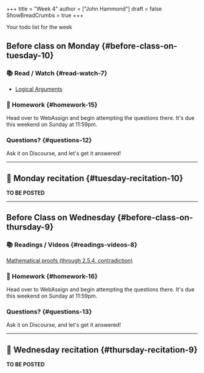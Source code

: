 +++
title = "Week 4"
author = ["John Hammond"]
draft = false
ShowBreadCrumbs = true
+++

Your todo list for the week
<!--more-->


## Before class on Monday {#before-class-on-tuesday-10}


### 📚 Read / Watch {#read-watch-7}

-   [Logical
    Arguments](https://www.math.wichita.edu/~hammond/class-notes/section-logic-arguments.html)


### 📝 Homework {#homework-15}

Head over to WebAssign and begin attempting the questions there. It's due this weekend on Sunday at 11:59pm.


### Questions? {#questions-12}

Ask it on Discourse, and let's get it answered!

---


## 🎥 Monday recitation {#tuesday-recitation-10}

**TO BE POSTED**

---


## Before Class on Wednesday {#before-class-on-thursday-9}


### 📚 Readings / Videos {#readings-videos-8}

[Mathematical
proofs (through 2.5.4, contradiction)](https://www.math.wichita.edu/~hammond/class-notes/section-logic-proofs.html)


### 📝 Homework {#homework-16}

Head over to WebAssign and begin attempting the questions there. It's due this weekend on Sunday at 11:59pm.


### Questions? {#questions-13}

Ask it on Discourse, and let's get it answered!

---


## 🎥 Wednesday recitation {#thursday-recitation-9}

**TO BE POSTED**
